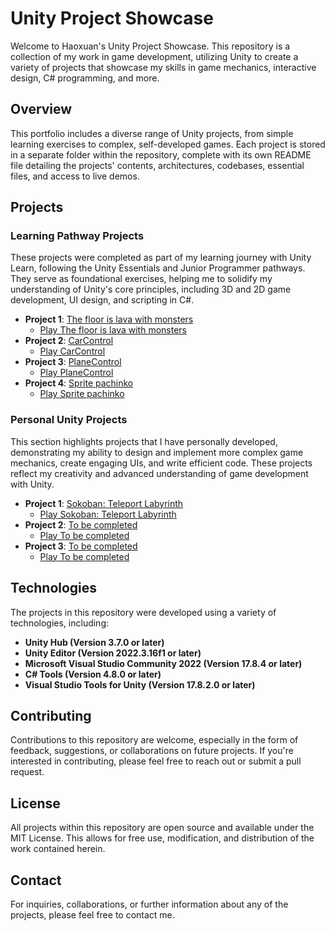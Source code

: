 # Unity Project Showcase

Welcome to Haoxuan's Unity Project Showcase. This repository is a collection of my work in game development, utilizing Unity to create a variety of projects that showcase my skills in game mechanics, interactive design, C# programming, and more.
## Overview

This portfolio includes a diverse range of Unity projects, from simple learning exercises to complex, self-developed games. Each project is stored in a separate folder within the repository, complete with its own README file detailing the projects' contents, architectures, codebases, essential files, and access to live demos.

## Projects

### Learning Pathway Projects

These projects were completed as part of my learning journey with Unity Learn, following the Unity Essentials and Junior Programmer pathways. They serve as foundational exercises, helping me to solidify my understanding of Unity's core principles, including 3D and 2D game development, UI design, and scripting in C#.

- **Project 1**: [The floor is lava with monsters](https://github.com/HauxLee/Unity-Practice-Set/tree/main/The%20floor%20is%20lava%20with%20monsters)
  - [Play The floor is lava with monsters](https://play.unity.com/mg/other/the-floor-is-lava-1522)
- **Project 2**: [CarControl](https://github.com/HauxLee/Unity-Practice-Set/tree/main/CarControl)
  - [Play CarControl](https://play.unity.com/mg/other/carcontrol)
- **Project 3**: [PlaneControl](https://github.com/HauxLee/Unity-Practice-Set/tree/main/PlaneControl)
  - [Play PlaneControl](https://play.unity.com/mg/other/planecontrol)
- **Project 4**: [Sprite pachinko](https://github.com/HauxLee/Unity-Practice-Set/tree/main/Sprite%20pachinko)
  - [Play Sprite pachinko](https://play.unity.com/mg/other/sprite-pachinko-661)

### Personal Unity Projects

This section highlights projects that I have personally developed, demonstrating my ability to design and implement more complex game mechanics, create engaging UIs, and write efficient code. These projects reflect my creativity and advanced understanding of game development with Unity.

- **Project 1**: [Sokoban: Teleport Labyrinth](https://github.com/HauxLee/Unity-Practice-Set/tree/main/Sokoban%3A%20Teleport%20Labyrinth)
  - [Play Sokoban: Teleport Labyrinth](https://hauxlee.github.io/Unity-Practice-Set/Sokoban%3A%20Teleport%20Labyrinth/)
- **Project 2**: [To be completed]()
  - [Play To be completed]()
- **Project 3**: [To be completed]()
  - [Play To be completed]()

## Technologies

The projects in this repository were developed using a variety of technologies, including:

- **Unity Hub (Version 3.7.0 or later)**
- **Unity Editor (Version 2022.3.16f1 or later)**
- **Microsoft Visual Studio Community 2022 (Version 17.8.4 or later)**
- **C# Tools (Version 4.8.0 or later)**
- **Visual Studio Tools for Unity (Version 17.8.2.0 or later)**

## Contributing

Contributions to this repository are welcome, especially in the form of feedback, suggestions, or collaborations on future projects. If you're interested in contributing, please feel free to reach out or submit a pull request.

## License

All projects within this repository are open source and available under the MIT License. This allows for free use, modification, and distribution of the work contained herein.

## Contact

For inquiries, collaborations, or further information about any of the projects, please feel free to contact me.
